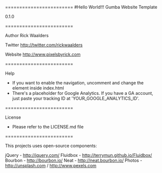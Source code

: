 ========================
#Hello World!!!
Gumba Website Template

0.1.0

========================

Author
Rick Waalders

Twitter
http://twitter.com/rickwaalders

Website
http://www.pixelsbyrick.com

========================

Help

- If you want to enable the navigation, uncomment and change the <nav> element inside index.html
- There's a placeholder for Google Analytics. If you have a GA account, just paste your tracking ID at 'YOUR_GOOGLE_ANALYTICS_ID'.

========================

License

- Please refer to the LICENSE.md file

========================

This projects uses open-source components:

jQuery - http://jquery.com/
Fluidbox - http://terrymun.github.io/Fluidbox/
Bourbon - http://bourbon.io/
Neat - http://neat.bourbon.io/
Photos - http://unsplash.com / http://www.pexels.com
